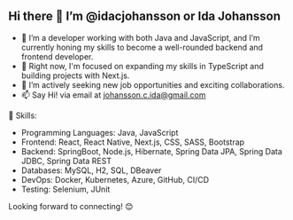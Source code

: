 ## Hi there 👋 I’m @idacjohansson or Ida Johansson

- 🚀 I’m a developer working with both Java and JavaScript, and I’m currently honing my skills to become a well-rounded backend and frontend developer. 
- 🌱 Right now, I'm focused on expanding my skills in TypeScript and building projects with Next.js.
- 👯 I’m actively seeking new job opportunities and exciting collaborations.
- 📫 Say Hi! via email at johansson.c.ida@gmail.com

🔧 Skills:
- Programming Languages: Java, JavaScript
- Frontend: React, React Native, Next.js, CSS, SASS, Bootstrap
- Backend: SpringBoot, Node.js, Hibernate, Spring Data JPA, Spring Data JDBC, Spring Data REST
- Databases: MySQL, H2, SQL, DBeaver
- DevOps: Docker, Kubernetes, Azure, GitHub, CI/CD
- Testing: Selenium, JUnit

Looking forward to connecting! 😊
